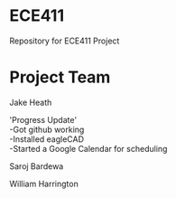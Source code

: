 # ECE411
Repository for ECE411 Project

# Project Team
Jake Heath

'Progress Update'  
-Got github working  
-Installed eagleCAD  
-Started a Google Calendar for scheduling  

Saroj Bardewa

William Harrington

